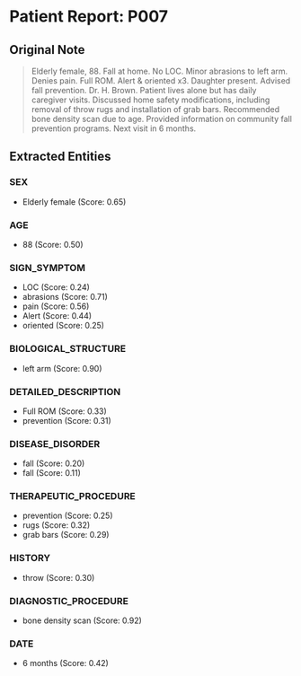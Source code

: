 # Patient Report: P007

## Original Note

> Elderly female, 88. Fall at home. No LOC. Minor abrasions to left arm. Denies pain. Full ROM. Alert & oriented x3. Daughter present. Advised fall prevention. Dr. H. Brown. Patient lives alone but has daily caregiver visits. Discussed home safety modifications, including removal of throw rugs and installation of grab bars. Recommended bone density scan due to age. Provided information on community fall prevention programs. Next visit in 6 months.

## Extracted Entities

### SEX

- Elderly female (Score: 0.65)

### AGE

- 88 (Score: 0.50)

### SIGN_SYMPTOM

- LOC (Score: 0.24)
- abrasions (Score: 0.71)
- pain (Score: 0.56)
- Alert (Score: 0.44)
- oriented (Score: 0.25)

### BIOLOGICAL_STRUCTURE

- left arm (Score: 0.90)

### DETAILED_DESCRIPTION

- Full ROM (Score: 0.33)
- prevention (Score: 0.31)

### DISEASE_DISORDER

- fall (Score: 0.20)
- fall (Score: 0.11)

### THERAPEUTIC_PROCEDURE

- prevention (Score: 0.25)
- rugs (Score: 0.32)
- grab bars (Score: 0.29)

### HISTORY

- throw (Score: 0.30)

### DIAGNOSTIC_PROCEDURE

- bone density scan (Score: 0.92)

### DATE

- 6 months (Score: 0.42)

